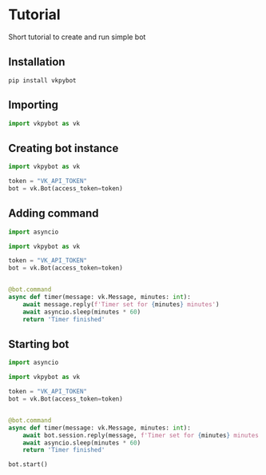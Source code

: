 # Tutorial

Short tutorial to create and run simple bot

## Installation

```shell
pip install vkpybot
```

## Importing

```python hl_lines="1" linenums="1"
import vkpybot as vk
```

## Creating bot instance

```python hl_lines="3 4" linenums="1"
import vkpybot as vk

token = "VK_API_TOKEN"
bot = vk.Bot(access_token=token)
```

## Adding command

```python hl_lines="1 9-13" linenums="1"
import asyncio

import vkpybot as vk

token = "VK_API_TOKEN"
bot = vk.Bot(access_token=token)


@bot.command
async def timer(message: vk.Message, minutes: int):
    await message.reply(f'Timer set for {minutes} minutes')
    await asyncio.sleep(minutes * 60)
    return 'Timer finished'
```

## Starting bot

```python hl_lines="15" linenums="1"
import asyncio

import vkpybot as vk

token = "VK_API_TOKEN"
bot = vk.Bot(access_token=token)


@bot.command
async def timer(message: vk.Message, minutes: int):
    await bot.session.reply(message, f'Timer set for {minutes} minutes')
    await asyncio.sleep(minutes * 60)
    return 'Timer finished'

bot.start()
```


